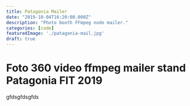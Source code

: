 ```yaml
---
title: Patagonia Mailer
date: "2019-10-04T16:20:00.000Z"
description: "Photo booth FFmpeg node mailer."
categories: [code]
featuredImage: './patagonia-mail.jpg'
draft: true
---
```


# Foto 360 video ffmpeg mailer stand Patagonia FIT 2019

gfdsgfdsgfds